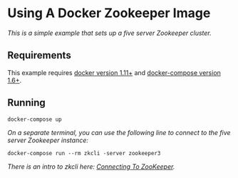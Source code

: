 # Using A Docker Zookeeper Image

_This is a simple example that sets up a five server Zookeeper cluster._

## Requirements

This example requires [docker version 1.11+](https://www.docker.com/) and
[docker-compose version 1.6+](https://docs.docker.com/compose/).

## Running

```shell
docker-compose up
```

_On a separate terminal, you can use the following line to connect to the
five server Zookeeper instance:_

```shell
docker-compose run --rm zkcli -server zookeeper3
```

_There is an intro to zkcli here: [Connecting To
ZooKeeper](https://zookeeper.apache.org/doc/r3.4.8/zookeeperStarted.html#sc_ConnectingToZooKeeper)._
